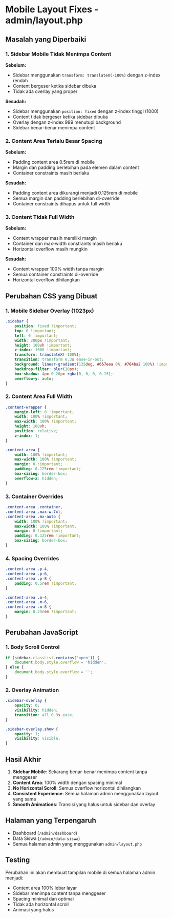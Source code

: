 # Mobile Layout Fixes - admin/layout.php

## Masalah yang Diperbaiki

### 1. Sidebar Mobile Tidak Menimpa Content
**Sebelum:**
- Sidebar menggunakan `transform: translateX(-100%)` dengan z-index rendah
- Content bergeser ketika sidebar dibuka
- Tidak ada overlay yang proper

**Sesudah:**
- Sidebar menggunakan `position: fixed` dengan z-index tinggi (1000)
- Content tidak bergeser ketika sidebar dibuka
- Overlay dengan z-index 999 menutupi background
- Sidebar benar-benar menimpa content

### 2. Content Area Terlalu Besar Spacing
**Sebelum:**
- Padding content area 0.5rem di mobile
- Margin dan padding berlebihan pada elemen dalam content
- Container constraints masih berlaku

**Sesudah:**
- Padding content area dikurangi menjadi 0.125rem di mobile
- Semua margin dan padding berlebihan di-override
- Container constraints dihapus untuk full width

### 3. Content Tidak Full Width
**Sebelum:**
- Content wrapper masih memiliki margin
- Container dan max-width constraints masih berlaku
- Horizontal overflow masih mungkin

**Sesudah:**
- Content wrapper 100% width tanpa margin
- Semua container constraints di-override
- Horizontal overflow dihilangkan

## Perubahan CSS yang Dibuat

### 1. Mobile Sidebar Overlay (1023px)
```css
.sidebar {
    position: fixed !important;
    top: 0 !important;
    left: 0 !important;
    width: 280px !important;
    height: 100vh !important;
    z-index: 1000 !important;
    transform: translateX(-100%);
    transition: transform 0.3s ease-in-out;
    background: linear-gradient(135deg, #667eea 0%, #764ba2 100%) !important;
    backdrop-filter: blur(10px);
    box-shadow: 4px 0 20px rgba(0, 0, 0, 0.15);
    overflow-y: auto;
}
```

### 2. Content Area Full Width
```css
.content-wrapper {
    margin-left: 0 !important;
    width: 100% !important;
    max-width: 100% !important;
    height: 100vh;
    position: relative;
    z-index: 1;
}

.content-area {
    width: 100% !important;
    max-width: 100% !important;
    margin: 0 !important;
    padding: 0.125rem !important;
    box-sizing: border-box;
    overflow-x: hidden;
}
```

### 3. Container Overrides
```css
.content-area .container,
.content-area .max-w-7xl,
.content-area .mx-auto {
    width: 100% !important;
    max-width: 100% !important;
    margin: 0 !important;
    padding: 0.125rem !important;
    box-sizing: border-box;
}
```

### 4. Spacing Overrides
```css
.content-area .p-4,
.content-area .p-6,
.content-area .p-8 {
    padding: 0.5rem !important;
}

.content-area .m-4,
.content-area .m-6,
.content-area .m-8 {
    margin: 0.25rem !important;
}
```

## Perubahan JavaScript

### 1. Body Scroll Control
```javascript
if (sidebar.classList.contains('open')) {
    document.body.style.overflow = 'hidden';
} else {
    document.body.style.overflow = '';
}
```

### 2. Overlay Animation
```css
.sidebar-overlay {
    opacity: 0;
    visibility: hidden;
    transition: all 0.3s ease;
}

.sidebar-overlay.show {
    opacity: 1;
    visibility: visible;
}
```

## Hasil Akhir

1. **Sidebar Mobile**: Sekarang benar-benar menimpa content tanpa menggeser
2. **Content Area**: 100% width dengan spacing minimal
3. **No Horizontal Scroll**: Semua overflow horizontal dihilangkan
4. **Consistent Experience**: Semua halaman admin menggunakan layout yang sama
5. **Smooth Animations**: Transisi yang halus untuk sidebar dan overlay

## Halaman yang Terpengaruh

- Dashboard (`/admin/dashboard`)
- Data Siswa (`/admin/data-siswa`)
- Semua halaman admin yang menggunakan `admin/layout.php`

## Testing

Perubahan ini akan membuat tampilan mobile di semua halaman admin menjadi:
- Content area 100% lebar layar
- Sidebar menimpa content tanpa menggeser
- Spacing minimal dan optimal
- Tidak ada horizontal scroll
- Animasi yang halus 
